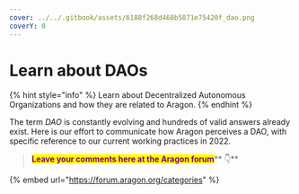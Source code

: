 ```yaml
---
cover: ../../.gitbook/assets/6188f268d468b5871e75420f_dao.png
coverY: 0
---
```


# Learn about DAOs

{% hint style="info" %}
Learn about Decentralized Autonomous Organizations and how they are related to Aragon.
{% endhint %}

The term _DAO_ is constantly evolving and hundreds of valid answers already exist. Here is our effort to communicate how Aragon perceives a DAO, with specific reference to our current working practices in 2022.

> <mark style="color:purple;">**Leave your comments here at the Aragon forum**</mark>** 👇**

{% embed url="https://forum.aragon.org/categories" %}
